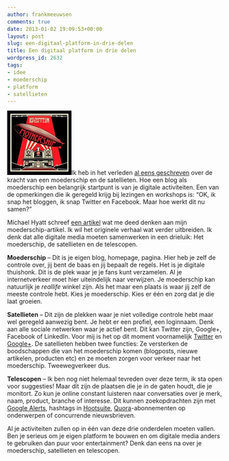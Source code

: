 ```yaml
---
author: frankmeeuwsen
comments: true
date: 2013-01-02 19:09:53+00:00
layout: post
slug: een-digitaal-platform-in-drie-delen
title: Een digitaal platform in drie delen
wordpress_id: 2632
tags:
- idee
- moederschip
- platform
- satellieten
---
```


![Led_Zeppelin_-_Mothership_cover](../images/uploadimages/Led_Zeppelin_-_Mothership_cover-150x150.jpg)Ik heb in het verleden [al eens geschreven](/welkom-op-het-moederschip/) over de kracht van een moederschip en de satellieten. Hoe een blog als moederschip een belangrijk startpunt is van je digitale activiteiten. Een van de opmerkingen die ik geregeld krijg bij lezingen en workshops is: “OK, ik snap het bloggen, ik snap Twitter en Facebook. Maar hoe werkt dit nu samen?”

Michael Hyatt schreef [een artikel](http://michaelhyatt.com/personal-platform-plan.html#) wat me deed denken aan mijn moederschip-artikel. Ik wil het originele verhaal wat verder uitbreiden. Ik denk dat alle digitale media moeten samenwerken in een drieluik: Het moederschip, de satellieten en de telescopen.

<!-- more -->

**Moederschip** – Dit is je eigen blog, homepage, pagina. Hier heb je zelf de controle over, jij bent de baas en jij bepaalt de regels. Het is je digitale thuishonk. Dit is de plek waar je je fans kunt verzamelen. Al je internetverkeer moet hier uiteindelijk naar verwijzen. Je moederschip kan natuurlijk je _reallife_ winkel zijn. Als het maar een plaats is waar jij zelf de meeste controle hebt. Kies je moederschip. Kies er één en zorg dat je die laat groeien.

**Satellieten** – Dit zijn de plekken waar je niet volledige controle hebt maar wel geregeld aanwezig bent. Je hebt er een profiel, een loginnaam. Denk aan alle sociale netwerken waar je actief bent. Dit kan Twitter zijn, Google+, Facebook of LinkedIn. Voor mij is het op dit moment voornamelijk [Twitter](http://www.twitter.com/frankmeeuwsen) en [Google+](https://plus.google.com/u/0/112001504253280619714). De satellieten hebben twee functies: Ze versterken de boodschappen die van het moederschip komen (blogposts, nieuwe artikelen, producten etc) en ze moeten zorgen voor verkeer naar het moederschip. Tweewegverkeer dus.

**Telescopen** – Ik ben nog niet helemaal tevreden over deze term, ik sta open voor suggesties! Maar dit zijn de plaatsen die je in de gaten houdt, die je monitort. Zo kun je online constant luisteren naar conversaties over je merk, naam, product, branche of interesse. Dit kunnen zoekopdrachten zijn met [Google Alerts](http://www.google.nl/alerts), hashtags in [Hootsuite](hootsuite.com/), [Quora](http://www.quora.com/)-abonnementen op onderwerpen of concurrende nieuwsbrieven.

Al je activiteiten zullen op in één van deze drie onderdelen moeten vallen. Ben je serieus om je eigen platform te bouwen en om digitale media anders te gebruiken dan puur voor entertainment? Denk dan eens na over je moederschip, satellieten en telescopen.
